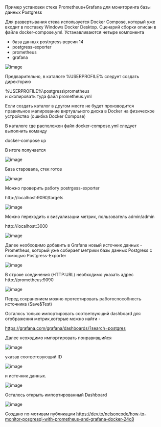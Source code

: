 Пример установки стека Prometheus+Grafana для мониторинга базы данных Postgress

Для развертывания стека используется Docker Compose, который уже входит в поставку Windows Docker Desktop. 
Сценарий сборки описан в файле docker-compose.yml.
Устанавливаются четыре компонента
 - база данных postrgress версии 14
 - postgress-exporter
 - prometheus
 - grafana
 
![image](https://user-images.githubusercontent.com/68746298/197963633-0d9cdfd0-16c1-455f-9a99-b8f72101c17e.png)

Предварительно, в каталоге  %USERPROFILE% следует создать директорию 

%USERPROFILE%\postgress\prometheus\
и скопировать туда файл prometheus.yml 

Если создать каталог в другом месте не будет производится правильное мапирование виртуального диска в Docker на физическое устройство (ошибка Docker Compose) 

В каталоге где расположен файл docker-compose.yml следует выполнить команду 

docker-compose up

В итоге получается

![image](https://user-images.githubusercontent.com/68746298/197971216-ab821508-20d5-4434-893f-8dbfed8f25e7.png)

База старовала, стек готов

![image](https://user-images.githubusercontent.com/68746298/197974385-e0f67155-9f5a-4370-be01-194e6ef91b4d.png)

Можно проверить работу postrgess-exporter

http://localhost:9090/targets

![image](https://user-images.githubusercontent.com/68746298/198000792-f47b4872-9f67-4bfc-b746-fd789b715483.png)

Можно переходить к визуализации метрик, пользователь admin/admin

http://localhost:3000

![image](https://user-images.githubusercontent.com/68746298/198002813-bff4cbac-6f6c-4fb1-a16d-12ac8e7ba505.png)

Далее необходимо добавить в Grafana новый источник данных - Prometheus, который уже собирает метрики базы данных Postgress с помощью Postgress-Exporter

![image](https://user-images.githubusercontent.com/68746298/197978044-e4bc67e1-2b1a-46c7-a0d9-0ff8244d0111.png)

В строке соединения (HTTP:URL) необходимо указать адрес http://prometheus:9090  

![image](https://user-images.githubusercontent.com/68746298/197980070-976c210b-5ad1-4c01-811a-2e9cae3d2f48.png)

Перед сохранением можно протестировать работоспособность источника (Save&Test) 

Осталось только импортировать соответвующий dashboard для отображения метрик,которые  можно найти - 

https://grafana.com/grafana/dashboards/?search=postgres

Далее неоходимо импортировать понравившийся 

![image](https://user-images.githubusercontent.com/68746298/197983168-516379ab-d194-4aef-b705-f674987db186.png)

указав соответсвующий ID 

![image](https://user-images.githubusercontent.com/68746298/197991358-f3c3a26d-8e52-40fe-b815-b21a475ad3ab.png)

и источник данных.

![image](https://user-images.githubusercontent.com/68746298/199667219-9a8f827b-c5eb-45b0-ad61-ed6175707b40.png)



Осталось открыть импортированный Dashboard

![image](https://user-images.githubusercontent.com/68746298/197992170-4d1d4e9b-3b69-4efc-b549-6ed2e2c93b4d.png)



Создано по мотивам публикации
https://dev.to/nelsoncode/how-to-monitor-posgresql-with-prometheus-and-grafana-docker-24c8
